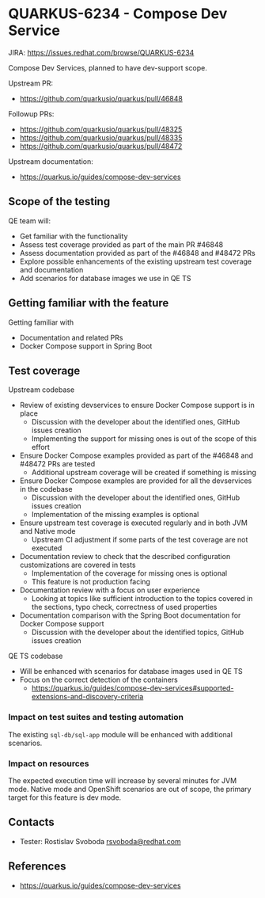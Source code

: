 # QUARKUS-6234 - Compose Dev Service

JIRA: https://issues.redhat.com/browse/QUARKUS-6234

Compose Dev Services, planned to have dev-support scope.

Upstream PR:
- https://github.com/quarkusio/quarkus/pull/46848

Followup PRs:
- https://github.com/quarkusio/quarkus/pull/48325
- https://github.com/quarkusio/quarkus/pull/48335
- https://github.com/quarkusio/quarkus/pull/48472

Upstream documentation:
- https://quarkus.io/guides/compose-dev-services

## Scope of the testing
QE team will:
- Get familiar with the functionality
- Assess test coverage provided as part of the main PR #46848
- Assess documentation provided as part of the #46848 and #48472 PRs
- Explore possible enhancements of the existing upstream test coverage and documentation
- Add scenarios for database images we use in QE TS

## Getting familiar with the feature
Getting familiar with
- Documentation and related PRs
- Docker Compose support in Spring Boot

## Test coverage
Upstream codebase
- Review of existing devservices to ensure Docker Compose support is in place
  - Discussion with the developer about the identified ones, GitHub issues creation
  - Implementing the support for missing ones is out of the scope of this effort
- Ensure Docker Compose examples provided as part of the #46848 and #48472 PRs are tested
  - Additional upstream coverage will be created if something is missing
- Ensure Docker Compose examples are provided for all the devservices in the codebase
  - Discussion with the developer about the identified ones, GitHub issues creation
  - Implementation of the missing examples is optional
- Ensure upstream test coverage is executed regularly and in both JVM and Native mode
  - Upstream CI adjustment if some parts of the test coverage are not executed
- Documentation review to check that the described configuration customizations are covered in tests
  - Implementation of the coverage for missing ones is optional
  - This feature is not production facing
- Documentation review with a focus on user experience
  - Looking at topics like sufficient introduction to the topics covered in the sections, typo check, correctness of used properties
- Documentation comparison with the Spring Boot documentation for Docker Compose support
  - Discussion with the developer about the identified topics, GitHub issues creation

QE TS codebase
- Will be enhanced with scenarios for database images used in QE TS
- Focus on the correct detection of the containers
    - https://quarkus.io/guides/compose-dev-services#supported-extensions-and-discovery-criteria

### Impact on test suites and testing automation
The existing `sql-db/sql-app` module will be enhanced with additional scenarios.

### Impact on resources
The expected execution time will increase by several minutes for JVM mode.
Native mode and OpenShift scenarios are out of scope, the primary target for this feature is dev mode.

## Contacts
* Tester: Rostislav Svoboda <rsvoboda@redhat.com>

## References
- https://quarkus.io/guides/compose-dev-services
